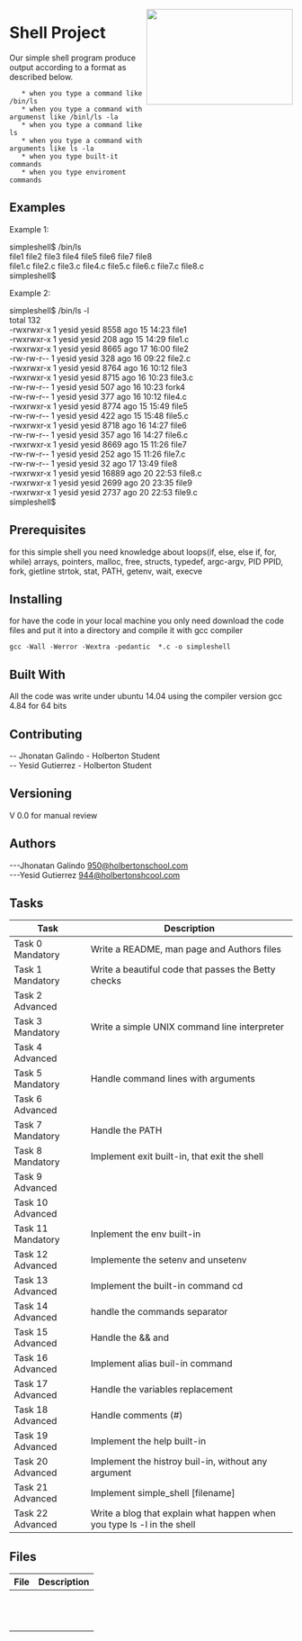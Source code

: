 <p>
<img width="260" height="170" src="https://davidjohncoleman.com/wp-djc/wp-content/uploads/2017/06/HBTN-Borderless-CMYK-Logo-Vertical-Color-Black@1200ppi-300x236.png" align="right" >
</p>





# Shell Project

Our simple shell program produce output according to a format as described below.
                                                                                
       * when you type a command like /bin/ls                                   
       * when you type a command with argumenst like /binl/ls -la               
       * when you type a command like ls                                        
       * when you type a command with arguments like ls -la                     
       * when you type built-it commands                                        
       * when you type enviroment commands                                      
                                                                                
## Examples                                                                     
                                                                                
Example 1:                                                                      
                                                                                
simpleshell$ /bin/ls                                                            
file1	     file2    file3    file4     file5     file6    file7    file8      
file1.c	     file2.c  file3.c  file4.c   file5.c   file6.c  file7.c  file8.c    
simpleshell$                                                                    
                                                                                
Example 2:                                                                      
                                                                                
simpleshell$ /bin/ls -l                                                         
total 132                                                                       
-rwxrwxr-x 1 yesid yesid  8558 ago 15 14:23 file1                               
-rwxrwxr-x 1 yesid yesid   208 ago 15 14:29 file1.c                             
-rwxrwxr-x 1 yesid yesid  8665 ago 17 16:00 file2                               
-rw-rw-r--  1 yesid yesid   328 ago 16 09:22 file2.c                             
-rwxrwxr-x 1 yesid yesid  8764 ago 16 10:12 file3                               
-rwxrwxr-x 1 yesid yesid  8715 ago 16 10:23 file3.c                             
-rw-rw-r--  1 yesid yesid   507 ago 16 10:23 fork4                               
-rw-rw-r--  1 yesid yesid   377 ago 16 10:12 file4.c                             
-rwxrwxr-x 1 yesid yesid  8774 ago 15 15:49 file5                               
-rw-rw-r--  1 yesid yesid   422 ago 15 15:48 file5.c                             
-rwxrwxr-x 1 yesid yesid  8718 ago 16 14:27 file6                               
-rw-rw-r--  1 yesid yesid   357 ago 16 14:27 file6.c                             
-rwxrwxr-x 1 yesid yesid  8669 ago 15 11:26 file7                               
-rw-rw-r--  1 yesid yesid   252 ago 15 11:26 file7.c                             
-rw-rw-r--  1 yesid yesid    32 ago 17 13:49 file8                               
-rwxrwxr-x  1 yesid yesid 16889 ago 20 22:53 file8.c                             
-rwxrwxr-x  1 yesid yesid  2699 ago 20 23:35 file9                               
-rwxrwxr-x  1 yesid yesid  2737 ago 20 22:53 file9.c                             
simpleshell$                                                                    
## Prerequisites

for this simple shell you need knowledge about loops(if, else, else if, for, while)
 arrays, pointers, malloc, free, structs, typedef, argc-argv, PID PPID, fork, gietline
strtok, stat, PATH, getenv, wait, execve

## Installing

for have the code in your local machine you only need download the code files and put it into a directory and compile it with gcc compiler 
```
gcc -Wall -Werror -Wextra -pedantic  *.c -o simpleshell
```
## Built With

All the code was write under ubuntu 14.04 using the compiler version
gcc 4.84 for 64 bits

## Contributing

-- Jhonatan Galindo - Holberton Student                                         
-- Yesid Gutierrez - Holberton Student                                          

## Versioning

V 0.0 for manual review

## Authors

---Jhonatan Galindo   950@holbertonschool.com                                  
---Yesid Gutierrez  944@holbertonshcool.com                                    

## Tasks

| Task               | Description                              |
| ------------------ | ---------------------------------------- |
| Task 0 Mandatory   | Write a README, man page and Authors files |
| Task 1 Mandatory   | Write a beautiful code that passes the Betty checks |
| Task 2 Advanced    |  |
| Task 3 Mandatory   | Write a simple UNIX command line interpreter |
| Task 4 Advanced    |  |
| Task 5  Mandatory  | Handle command lines with arguments |
| Task 6 Advanced    |  |
| Task 7 Mandatory   | Handle the PATH |
| Task 8 Mandatory   | Implement exit built-in, that exit the shell |
| Task 9 Advanced    |  |
| Task 10 Advanced   |  |
| Task 11 Mandatory  | Inplement the env built-in|
| Task 12 Advanced   | Implemente the setenv and unsetenv |
| Task 13 Advanced   | Implement the built-in command cd|
| Task 14 Advanced   | handle the commands separator |
| Task 15 Advanced   | Handle the && and || shell logical operators|
| Task 16 Advanced   | Implement alias buil-in command|
| Task 17 Advanced   | Handle the variables replacement|
| Task 18 Advanced   | Handle comments (#)|
| Task 19 Advanced   | Implement the help built-in|
| Task 20 Advanced   | Implement the histroy buil-in, without any argument|
| Task 21 Advanced   | Implement simple_shell [filename]|
| Task 22 Advanced   | Write a blog that explain what happen when you type ls -l in the shell|
                                                                             
## Files

| File               | Description                              |
| ------------------ | ---------------------------------------- |
|         |  |
|         |  |
|         |  |
|         |  |
|         |  |
|         |  |
|         |  |
|         |  |
|         |  |
|         |  |
|         |  |
|         |  |
